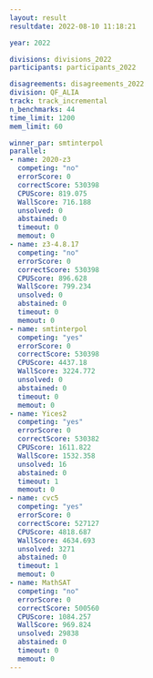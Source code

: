 ```yaml
---
layout: result
resultdate: 2022-08-10 11:18:21

year: 2022

divisions: divisions_2022
participants: participants_2022

disagreements: disagreements_2022
division: QF_ALIA
track: track_incremental
n_benchmarks: 44
time_limit: 1200
mem_limit: 60

winner_par: smtinterpol
parallel:
- name: 2020-z3
  competing: "no"
  errorScore: 0
  correctScore: 530398
  CPUScore: 819.075
  WallScore: 716.188
  unsolved: 0
  abstained: 0
  timeout: 0
  memout: 0
- name: z3-4.8.17
  competing: "no"
  errorScore: 0
  correctScore: 530398
  CPUScore: 896.628
  WallScore: 799.234
  unsolved: 0
  abstained: 0
  timeout: 0
  memout: 0
- name: smtinterpol
  competing: "yes"
  errorScore: 0
  correctScore: 530398
  CPUScore: 4437.18
  WallScore: 3224.772
  unsolved: 0
  abstained: 0
  timeout: 0
  memout: 0
- name: Yices2
  competing: "yes"
  errorScore: 0
  correctScore: 530382
  CPUScore: 1611.822
  WallScore: 1532.358
  unsolved: 16
  abstained: 0
  timeout: 1
  memout: 0
- name: cvc5
  competing: "yes"
  errorScore: 0
  correctScore: 527127
  CPUScore: 4818.687
  WallScore: 4634.693
  unsolved: 3271
  abstained: 0
  timeout: 1
  memout: 0
- name: MathSAT
  competing: "no"
  errorScore: 0
  correctScore: 500560
  CPUScore: 1084.257
  WallScore: 969.824
  unsolved: 29838
  abstained: 0
  timeout: 0
  memout: 0
---
```


